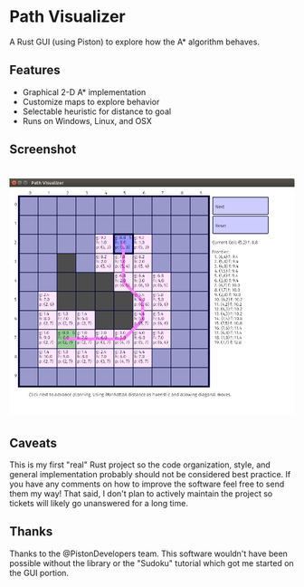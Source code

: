 Path Visualizer
===============

A Rust GUI (using Piston) to explore how the A\* algorithm behaves.

Features
--------

* Graphical 2-D A\* implementation
* Customize maps to explore behavior
* Selectable heuristic for distance to goal
* Runs on Windows, Linux, and OSX

Screenshot
----------

# ![Screenshot](./images/pathvis-rs_active.png)

Caveats
-------

This is my first "real" Rust project so the code organization, style, and
general implementation probably should not be considered best practice. If you
have any comments on how to improve the software feel free to send them my way!
That said, I don't plan to actively maintain the project so tickets will likely
go unanswered for a long time.

Thanks
------

Thanks to the @PistonDevelopers team. This software wouldn't have been possible
without the library or the "Sudoku" tutorial which got me started on the GUI
portion.
